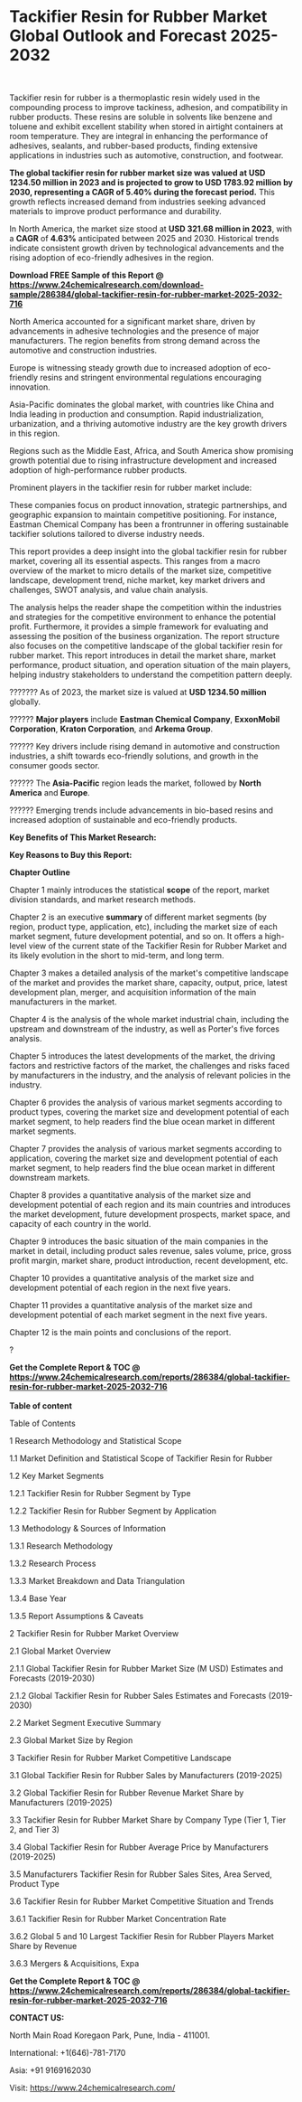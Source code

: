 <h1>Tackifier Resin for Rubber Market Global Outlook and Forecast 2025-2032</h1><br/><p>Tackifier resin for rubber is a thermoplastic resin widely used in the compounding process to improve tackiness, adhesion, and compatibility in rubber products. These resins are soluble in solvents like benzene and toluene and exhibit excellent stability when stored in airtight containers at room temperature. They are integral in enhancing the performance of adhesives, sealants, and rubber-based products, finding extensive applications in industries such as automotive, construction, and footwear.</p><p><strong>The global tackifier resin for rubber market size was valued at USD 1234.50 million in 2023 and is projected to grow to USD 1783.92 million by 2030, representing a <strong>CAGR</strong> of 5.40% during the forecast period.</strong> This growth reflects increased demand from industries seeking advanced materials to improve product performance and durability.</p><p>In North America, the market size stood at <strong>USD 321.68 million in 2023</strong>, with a <strong>CAGR</strong> of <strong>4.63%</strong> anticipated between 2025 and 2030. Historical trends indicate consistent growth driven by technological advancements and the rising adoption of eco-friendly adhesives in the region.</p><div><b>Download FREE Sample of this Report @ <a href="https://www.24chemicalresearch.com/download-sample/286384/global-tackifier-resin-for-rubber-market-2025-2032-716">https://www.24chemicalresearch.com/download-sample/286384/global-tackifier-resin-for-rubber-market-2025-2032-716</a></b></div><p>North America accounted for a significant market share, driven by advancements in adhesive technologies and the presence of major manufacturers. The region benefits from strong demand across the automotive and construction industries.</p><p>Europe is witnessing steady growth due to increased adoption of eco-friendly resins and stringent environmental regulations encouraging innovation.</p><p>Asia-Pacific dominates the global market, with countries like China and India leading in production and consumption. Rapid industrialization, urbanization, and a thriving automotive industry are the key growth drivers in this region.</p><p>Regions such as the Middle East, Africa, and South America show promising growth potential due to rising infrastructure development and increased adoption of high-performance rubber products.</p><p>Prominent players in the tackifier resin for rubber market include:</p><p>These companies focus on product innovation, strategic partnerships, and geographic expansion to maintain competitive positioning. For instance, Eastman Chemical Company has been a frontrunner in offering sustainable tackifier solutions tailored to diverse industry needs.</p><p>This report provides a deep insight into the global tackifier resin for rubber market, covering all its essential aspects. This ranges from a macro overview of the market to micro details of the market size, competitive landscape, development trend, niche market, key market drivers and challenges, SWOT analysis, and value chain analysis.</p><p>The analysis helps the reader shape the competition within the industries and strategies for the competitive environment to enhance the potential profit. Furthermore, it provides a simple framework for evaluating and assessing the position of the business organization. The report structure also focuses on the competitive landscape of the global tackifier resin for rubber market. This report introduces in detail the market share, market performance, product situation, and operation situation of the main players, helping industry stakeholders to understand the competition pattern deeply.</p><p>??????? As of 2023, the market size is valued at <strong>USD 1234.50 million</strong> globally.</p><p>?????? <strong>Major players</strong> include <strong>Eastman Chemical Company</strong>, <strong>ExxonMobil Corporation</strong>, <strong>Kraton Corporation</strong>, and <strong>Arkema Group</strong>.</p><p>?????? Key drivers include rising demand in automotive and construction industries, a shift towards eco-friendly solutions, and growth in the consumer goods sector.</p><p>?????? The <strong>Asia-Pacific</strong> region leads the market, followed by <strong>North America</strong> and <strong>Europe</strong>.</p><p>?????? Emerging trends include advancements in bio-based resins and increased adoption of sustainable and eco-friendly products.</p><p><strong>Key Benefits of This Market Research:</strong></p><p><strong>Key <strong>Reasons to Buy</strong> this Report:</strong></p><p><strong>Chapter Outline</strong></p><p>Chapter 1 mainly introduces the statistical <strong>scope</strong> of the report, market division standards, and market research methods.</p><p>Chapter 2 is an executive <strong>summary</strong> of different market segments (by region, product type, application, etc), including the market size of each market segment, future development potential, and so on. It offers a high-level view of the current state of the Tackifier Resin for Rubber Market and its likely evolution in the short to mid-term, and long term.</p><p>Chapter 3 makes a detailed analysis of the market's competitive landscape of the market and provides the market share, capacity, output, price, latest development plan, merger, and acquisition information of the main manufacturers in the market.</p><p>Chapter 4 is the analysis of the whole market industrial chain, including the upstream and downstream of the industry, as well as Porter's five forces analysis.</p><p>Chapter 5 introduces the latest developments of the market, the driving factors and restrictive factors of the market, the challenges and risks faced by manufacturers in the industry, and the analysis of relevant policies in the industry.</p><p>Chapter 6 provides the analysis of various market segments according to product types, covering the market size and development potential of each market segment, to help readers find the blue ocean market in different market segments.</p><p>Chapter 7 provides the analysis of various market segments according to application, covering the market size and development potential of each market segment, to help readers find the blue ocean market in different downstream markets.</p><p>Chapter 8 provides a quantitative analysis of the market size and development potential of each region and its main countries and introduces the market development, future development prospects, market space, and capacity of each country in the world.</p><p>Chapter 9 introduces the basic situation of the main companies in the market in detail, including product sales revenue, sales volume, price, gross profit margin, market share, product introduction, recent development, etc.</p><p>Chapter 10 provides a quantitative analysis of the market size and development potential of each region in the next five years.</p><p>Chapter 11 provides a quantitative analysis of the market size and development potential of each market segment in the next five years.</p><p>Chapter 12 is the main points and conclusions of the report.</p><p>? </p><div><b>Get the Complete Report & TOC @ <a href="https://www.24chemicalresearch.com/reports/286384/global-tackifier-resin-for-rubber-market-2025-2032-716">https://www.24chemicalresearch.com/reports/286384/global-tackifier-resin-for-rubber-market-2025-2032-716</a></b></div><br><b>Table of content</b><p>Table of Contents<br />
 
 1 Research Methodology and Statistical Scope<br />
 
 1.1 Market Definition and Statistical Scope of Tackifier Resin for Rubber<br />
 
 1.2 Key Market Segments<br />
 
 1.2.1 Tackifier Resin for Rubber Segment by Type<br />
 
 1.2.2 Tackifier Resin for Rubber Segment by Application<br />
 
 1.3 Methodology & Sources of Information<br />
 
 1.3.1 Research Methodology<br />
 
 1.3.2 Research Process<br />
 
 1.3.3 Market Breakdown and Data Triangulation<br />
 
 1.3.4 Base Year<br />
 
 1.3.5 Report Assumptions & Caveats<br />
 
 2 Tackifier Resin for Rubber Market Overview<br />
 
 2.1 Global Market Overview<br />
 
 2.1.1 Global Tackifier Resin for Rubber Market Size (M USD) Estimates and Forecasts (2019-2030)<br />
 
 2.1.2 Global Tackifier Resin for Rubber Sales Estimates and Forecasts (2019-2030)<br />
 
 2.2 Market Segment Executive Summary<br />
 
 2.3 Global Market Size by Region<br />
 
 3 Tackifier Resin for Rubber Market Competitive Landscape<br />
 
 3.1 Global Tackifier Resin for Rubber Sales by Manufacturers (2019-2025)<br />
 
 3.2 Global Tackifier Resin for Rubber Revenue Market Share by Manufacturers (2019-2025)<br />
 
 3.3 Tackifier Resin for Rubber Market Share by Company Type (Tier 1, Tier 2, and Tier 3)<br />
 
 3.4 Global Tackifier Resin for Rubber Average Price by Manufacturers (2019-2025)<br />
 
 3.5 Manufacturers Tackifier Resin for Rubber Sales Sites, Area Served, Product Type<br />
 
 3.6 Tackifier Resin for Rubber Market Competitive Situation and Trends<br />
 
 3.6.1 Tackifier Resin for Rubber Market Concentration Rate<br />
 
 3.6.2 Global 5 and 10 Largest Tackifier Resin for Rubber Players Market Share by Revenue<br />
 
 3.6.3 Mergers & Acquisitions, Expa<br><div><b>Get the Complete Report & TOC @ <a href="https://www.24chemicalresearch.com/reports/286384/global-tackifier-resin-for-rubber-market-2025-2032-716">https://www.24chemicalresearch.com/reports/286384/global-tackifier-resin-for-rubber-market-2025-2032-716</a></b></div></p>
 
 <b>CONTACT US:</b><br>
 
 North Main Road Koregaon Park, Pune, India - 411001.<br/>
 
 International: +1(646)-781-7170<br/>
 
 Asia: +91 9169162030<br/>
 
 Visit: <a href="https://www.24chemicalresearch.com/">https://www.24chemicalresearch.com/</a>
 
 <br>
